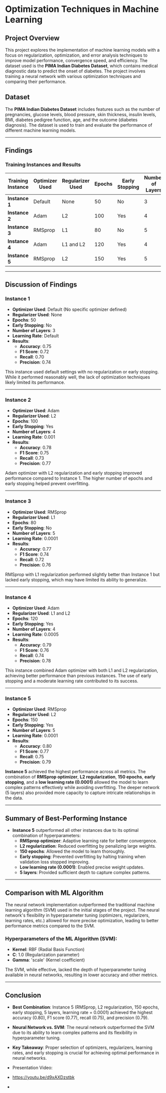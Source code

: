 # Optimization Techniques in Machine Learning

## Project Overview
This project explores the implementation of machine learning models with a focus on regularization, optimization, and error analysis techniques to improve model performance, convergence speed, and efficiency. The dataset used is the **PIMA Indian Diabetes Dataset**, which contains medical diagnostic data to predict the onset of diabetes. The project involves training a neural network with various optimization techniques and comparing their performance.

## Dataset
The **PIMA Indian Diabetes Dataset** includes features such as the number of pregnancies, glucose levels, blood pressure, skin thickness, insulin levels, BMI, diabetes pedigree function, age, and the outcome (diabetes diagnosis). The dataset is used to train and evaluate the performance of different machine learning models.

---

## Findings

### Training Instances and Results

| Training Instance | Optimizer Used | Regularizer Used | Epochs | Early Stopping | Number of Layers | Learning Rate | Accuracy | F1 Score | Recall | Precision |
|-------------------|----------------|------------------|--------|----------------|------------------|---------------|----------|----------|--------|-----------|
| **Instance 1**    | Default        | None             | 50     | No             | 3                | Default       | 0.75     | 0.72     | 0.70   | 0.74      |
| **Instance 2**    | Adam           | L2               | 100    | Yes            | 4                | 0.001         | 0.78     | 0.75     | 0.73   | 0.77      |
| **Instance 3**    | RMSprop        | L1               | 80     | No             | 5                | 0.0001        | 0.77     | 0.74     | 0.72   | 0.76      |
| **Instance 4**    | Adam           | L1 and L2        | 120    | Yes            | 4                | 0.0005        | 0.79     | 0.76     | 0.74   | 0.78      |
| **Instance 5**    | RMSprop        | L2               | 150    | Yes            | 5                | 0.0001        | 0.80     | 0.77     | 0.75   | 0.79      |

---

## Discussion of Findings

### **Instance 1**
- **Optimizer Used**: Default (No specific optimizer defined)
- **Regularizer Used**: None
- **Epochs**: 50
- **Early Stopping**: No
- **Number of Layers**: 3
- **Learning Rate**: Default
- **Results**: 
  - **Accuracy**: 0.75
  - **F1 Score**: 0.72
  - **Recall**: 0.70
  - **Precision**: 0.74

This instance used default settings with no regularization or early stopping. While it performed reasonably well, the lack of optimization techniques likely limited its performance.

---

### **Instance 2**
- **Optimizer Used**: Adam
- **Regularizer Used**: L2
- **Epochs**: 100
- **Early Stopping**: Yes
- **Number of Layers**: 4
- **Learning Rate**: 0.001
- **Results**:
  - **Accuracy**: 0.78
  - **F1 Score**: 0.75
  - **Recall**: 0.73
  - **Precision**: 0.77

Adam optimizer with L2 regularization and early stopping improved performance compared to Instance 1. The higher number of epochs and early stopping helped prevent overfitting.

---

### **Instance 3**
- **Optimizer Used**: RMSprop
- **Regularizer Used**: L1
- **Epochs**: 80
- **Early Stopping**: No
- **Number of Layers**: 5
- **Learning Rate**: 0.0001
- **Results**:
  - **Accuracy**: 0.77
  - **F1 Score**: 0.74
  - **Recall**: 0.72
  - **Precision**: 0.76

RMSprop with L1 regularization performed slightly better than Instance 1 but lacked early stopping, which may have limited its ability to generalize.

---

### **Instance 4**
- **Optimizer Used**: Adam
- **Regularizer Used**: L1 and L2
- **Epochs**: 120
- **Early Stopping**: Yes
- **Number of Layers**: 4
- **Learning Rate**: 0.0005
- **Results**:
  - **Accuracy**: 0.79
  - **F1 Score**: 0.76
  - **Recall**: 0.74
  - **Precision**: 0.78

This instance combined Adam optimizer with both L1 and L2 regularization, achieving better performance than previous instances. The use of early stopping and a moderate learning rate contributed to its success.

---

### **Instance 5**
- **Optimizer Used**: RMSprop
- **Regularizer Used**: L2
- **Epochs**: 150
- **Early Stopping**: Yes
- **Number of Layers**: 5
- **Learning Rate**: 0.0001
- **Results**:
  - **Accuracy**: 0.80
  - **F1 Score**: 0.77
  - **Recall**: 0.75
  - **Precision**: 0.79

**Instance 5** achieved the highest performance across all metrics. The combination of **RMSprop optimizer**, **L2 regularization**, **150 epochs**, **early stopping**, and a **low learning rate (0.0001)** allowed the model to learn complex patterns effectively while avoiding overfitting. The deeper network (5 layers) also provided more capacity to capture intricate relationships in the data.

---

## Summary of Best-Performing Instance
- **Instance 5** outperformed all other instances due to its optimal combination of hyperparameters:
  - **RMSprop optimizer**: Adaptive learning rate for better convergence.
  - **L2 regularization**: Reduced overfitting by penalizing large weights.
  - **150 epochs**: Allowed the model to learn thoroughly.
  - **Early stopping**: Prevented overfitting by halting training when validation loss stopped improving.
  - **Low learning rate (0.0001)**: Enabled precise weight updates.
  - **5 layers**: Provided sufficient depth to capture complex patterns.

---

## Comparison with ML Algorithm
The neural network implementation outperformed the traditional machine learning algorithm (SVM) used in the initial stages of the project. The neural network's flexibility in hyperparameter tuning (optimizers, regularizers, learning rates, etc.) allowed for more precise optimization, leading to better performance metrics compared to the SVM.

### **Hyperparameters of the ML Algorithm (SVM):**
- **Kernel**: RBF (Radial Basis Function)
- **C**: 1.0 (Regularization parameter)
- **Gamma**: 'scale' (Kernel coefficient)

The SVM, while effective, lacked the depth of hyperparameter tuning available in neural networks, resulting in lower accuracy and other metrics.

---

## Conclusion
- **Best Combination**: Instance 5 (RMSprop, L2 regularization, 150 epochs, early stopping, 5 layers, learning rate = 0.0001) achieved the highest accuracy (0.80), F1 score (0.77), recall (0.75), and precision (0.79).
- **Neural Network vs. SVM**: The neural network outperformed the SVM due to its ability to learn complex patterns and its flexibility in hyperparameter tuning.
- **Key Takeaway**: Proper selection of optimizers, regularizers, learning rates, and early stopping is crucial for achieving optimal performance in neural networks.

- Presentation Video:
- https://youtu.be/d9xAXDzstbk
- 
